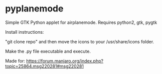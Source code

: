 # pyplanemode
Simple GTK Python applet for airplanemode.
Requires python2, gtk, pygtk

Install instructions:

"git clone repo" and then move the icons to your /usr/share/icons folder.

Make the .py file executable and execute.



Made for: https://forum.manjaro.org/index.php?topic=25864.msg220281#msg220281
